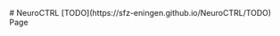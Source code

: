 <link rel="icon" href="http://icons.iconarchive.com/icons/papirus-team/papirus-apps/512/python-icon.png">
# NeuroCTRL
[TODO](https://sfz-eningen.github.io/NeuroCTRL/TODO) Page
